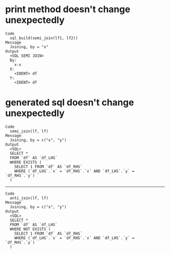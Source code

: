 # print method doesn't change unexpectedly

    Code
      sql_build(semi_join(lf1, lf2))
    Message
      Joining, by = "x"
    Output
      <SQL SEMI JOIN>
      By:
        x-x
      X:
        <IDENT> df
      Y:
        <IDENT> df

# generated sql doesn't change unexpectedly

    Code
      semi_join(lf, lf)
    Message
      Joining, by = c("x", "y")
    Output
      <SQL>
      SELECT *
      FROM `df` AS `df_LHS`
      WHERE EXISTS (
        SELECT 1 FROM `df` AS `df_RHS`
        WHERE (`df_LHS`.`x` = `df_RHS`.`x` AND `df_LHS`.`y` = `df_RHS`.`y`)
      )

---

    Code
      anti_join(lf, lf)
    Message
      Joining, by = c("x", "y")
    Output
      <SQL>
      SELECT *
      FROM `df` AS `df_LHS`
      WHERE NOT EXISTS (
        SELECT 1 FROM `df` AS `df_RHS`
        WHERE (`df_LHS`.`x` = `df_RHS`.`x` AND `df_LHS`.`y` = `df_RHS`.`y`)
      )

